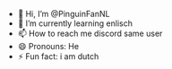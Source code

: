 - 👋 Hi, I’m @PinguinFanNL
- 🌱 I’m currently learning enlisch
- 📫 How to reach me discord same user
- 😄 Pronouns: He
- ⚡ Fun fact: i am dutch

<!---
PinguinFanNL/PinguinFanNL is a ✨ special ✨ repository because its `README.md` (this file) appears on your GitHub profile.
You can click the Preview link to take a look at your changes.
--->
